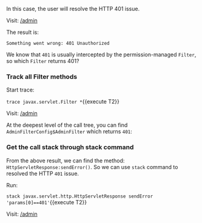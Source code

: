 In this case, the user will resolve the HTTP 401 issue.

Visit: [/admin]({{TRAFFIC_HOST1_80}}/admin)

The result is:

```
Something went wrong: 401 Unauthorized
```

We know that `401` is usually intercepted by the permission-managed `Filter`, so which `Filter` returns 401?

### Track all Filter methods

Start trace:

`trace javax.servlet.Filter *`{{execute T2}}

Visit: [/admin]({{TRAFFIC_HOST1_80}}/admin)

At the deepest level of the call tree, you can find `AdminFilterConfig$AdminFilter` which returns `401`:

### Get the call stack through stack command

From the above result, we can find the method: `HttpServletResponse:sendError()`. So we can use `stack` command to resolved the HTTP `401` issue.

Run:

`stack javax.servlet.http.HttpServletResponse sendError 'params[0]==401'`{{execute T2}}

Visit: [/admin]({{TRAFFIC_HOST1_80}}/admin)
